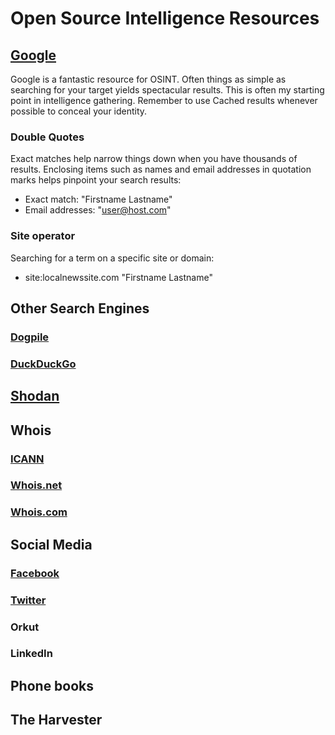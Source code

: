 # Open Source Intelligence Resources

## [Google](https://www.google.com/)

Google is a fantastic resource for OSINT. Often things as simple as
searching for your target yields spectacular results. This is often my
starting point in intelligence gathering. Remember to use Cached
results whenever possible to conceal your identity. 

### Double Quotes

Exact matches help narrow things down when you have thousands of
results. Enclosing items such as names and email addresses in
quotation marks helps pinpoint your search results:

- Exact match: "Firstname Lastname"
- Email addresses: "user@host.com"

### Site operator

Searching for a term on a specific site or domain:

- site:localnewssite.com "Firstname Lastname"

## Other Search Engines
### [Dogpile](https://www.dogpile.com/)
### [DuckDuckGo](https://duckduckgo.com/)

## [Shodan](https://www.shodan.io/)

## Whois
### [ICANN](https://whois.icann.org/en)
### [Whois.net](https://www.whois.net/)
### [Whois.com](https://www.whois.com/whois/)

## Social Media
### [Facebook](https://www.facebook.com/)
### [Twitter](https://www.twitter.com/)
### Orkut
### LinkedIn

## Phone books

## The Harvester
